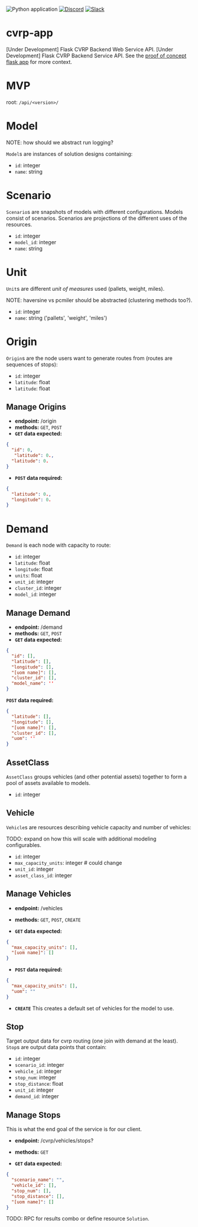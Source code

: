 ![Python application](https://github.com/andromia/cvrp-app/workflows/Python%20application/badge.svg)
[![Discord](https://img.shields.io/discord/721862473132540007?label=discord&style=plastic)](https://discord.gg/wg7xSAf)
[![Slack](https://img.shields.io/badge/slack-workspace-orange)](https://join.slack.com/t/andromiasoftware/shared_invite/zt-felqfjhs-Tvma8OYuCExxdmQgHOIGsg)

# cvrp-app
[Under Development] Flask CVRP Backend Web Service API. [Under Development] Flask CVRP Backend Service API. See the [proof of concept flask app](https://github.com/pybrgr/cvrp-poc) for more context.

# MVP
root: ```/api/<version>/```

#  Model

NOTE: how should we abstract run logging?

```Model```s are instances of solution designs containing:

  - ```id```: integer
  - ```name```: string

# Scenario
```Scenario```s are snapshots of models with different configurations.
Models consist of scenarios. Scenarios are projections of the different uses of the resources.

  - ```id```: integer
  - ```model_id```: integer
  - ```name```: string

# Unit
```Unit```s are different *unit of measures* used (pallets, weight, miles).

NOTE: haversine vs pcmiler should be abstracted (clustering methods too?).

  - ```id```: integer
  - ```name```: string ('pallets', 'weight', 'miles')

# Origin
```Origin```s are the node users want to generate routes from (routes are sequences of stops):

  - ```id```: integer
  - ```latitude```: float
  - ```latitude```: float

## Manage Origins
  - **endpoint:** /origin
  - **methods:** ```GET```, ```POST```
  - **```GET``` data expected:**

```json
{
  "id": 0,
   "latitude": 0.,
  "latitude": 0.
}
```

  - **```POST``` data required:**

```json
{
  "latitude": 0.,
  "longitude": 0.
}
```

# Demand
```Demand``` is each node with capacity to route:

  - ```id```: integer
  - ```latitude```: float
  - ```longitude```: float
  - ```units```: float
  - ```unit_id```: integer
  - ```cluster_id```: integer
  - ```model_id```: integer

## Manage Demand
  - **endpoint:** /demand
  - **methods:** ```GET```, ```POST```
  - **```GET``` data expected:**

```json
{
  "id": [],
  "latitude": [],
  "longitude": [],
  "[uom name]": [],
  "cluster_id": [],
  "model_name": ''
}

```
**```POST``` data required:**
```json
{
  "latitude": [],
  "longitude": [],
  "[uom name]": [],
  "cluster_id": [],
  "uom": ''
}
```

## AssetClass
```AssetClass``` groups vehicles (and other potential assets) together to form a pool of assets available to models.

  - ```id```: integer

## Vehicle
```Vehicle```s are resources describing vehicle capacity and number of vehicles:

TODO: expand on how this will scale with additional modeling configurables.

  - ```id```: integer
  - ```max_capacity_units```: integer # could change
  - ```unit_id```: integer
  - ```asset_class_id```: integer

## Manage Vehicles
  - **endpoint:** /vehicles
  - **methods:** ```GET```, ```POST```, ```CREATE```

  - **```GET``` data expected:**

```json
{
  "max_capacity_units": [],
  "[uom name]": []
}
```

  - **```POST``` data required:**

```json
{
  "max_capacity_units": [],
  "uom": ""
}
```

  - **```CREATE```**
This creates a default set of vehicles for the model to use.

## Stop
Target output data for cvrp routing (one join with demand at the least).
```Stop```s are output data points that contain:

  - ```id```: integer
  - ```scenario_id```: integer
  - ```vehicle_id```: integer
  - ```stop_num```: integer
  - ```stop_distance```: float
  - ```unit_id```: integer
  - ```demand_id```: integer

## Manage Stops
This is what the end goal of the service is for our client.
  - **endpoint:** /cvrp/vehicles/stops?
  - **methods:** ```GET```

  - **```GET``` data expected:**

```json
{
  "scenario_name": "",
  "vehicle_id": [],
  "stop_num": [],
  "stop_distance": [],
  "[uom name]": []
}
```

TODO: RPC for results combo or define resource ```Solution```.